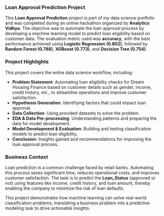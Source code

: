 ### **Loan Approval Prediction Project**  

This **Loan Approval Prediction** project is part of my data science portfolio and was completed during an online hackathon organized by **Analytics Vidhya**. The objective was to automate the loan approval process by developing a machine learning model to predict loan eligibility based on customer data. The evaluation metric used was **accuracy**, with the best performance achieved using **Logistic Regression (0.802)**, followed by **Random Forest (0.788)**, **XGBoost (0.773)**, and **Decision Tree (0.754)**.

### **Project Highlights**  
This project covers the entire data science workflow, including:  
- **Problem Statement**: Automating loan eligibility checks for Dream Housing Finance based on customer details such as gender, income, credit history, etc., to streamline operations and improve customer satisfaction.  
- **Hypothesis Generation**: Identifying factors that could impact loan approval.  
- **Data Collection**: Using provided datasets to solve the problem.  
- **EDA & Data Pre-processing**: Understanding patterns and preparing the data for model development.  
- **Model Development & Evaluation**: Building and testing classification models to predict loan eligibility.  
- **Conclusion**: Insights gained and recommendations for improving the loan approval process.  

### **Business Context**  
Loan prediction is a common challenge faced by retail banks. Automating this process saves significant time, reduces operational costs, and improves customer satisfaction. The task is to predict the **Loan_Status** (approved or not) using features like income, credit history, and loan amount, thereby enabling the company to minimize the risk of loan defaults.  

This project demonstrates how machine learning can solve real-world classification problems, translating a business problem into a predictive modeling task to drive actionable insights.

